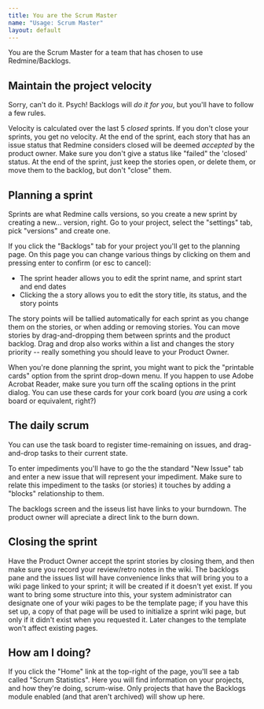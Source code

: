 ```yaml
---
title: You are the Scrum Master
name: "Usage: Scrum Master"
layout: default
---
```

You are the Scrum Master for a team that has chosen to use
Redmine/Backlogs.

## Maintain the project velocity

Sorry, can't do it. Psych! Backlogs will _do it for you_, but you'll
have to follow a few rules.

Velocity is calculated over the last 5 _closed_ sprints. If you don't
close your sprints, you get no velocity. At the end of the sprint,
each story that has an issue status that Redmine considers closed will
be deemed _accepted_ by the product owner. Make sure you don't give a
status like "failed" the 'closed' status. At the end of the sprint,
just keep the stories open, or delete them, or move them to the
backlog, but don't "close" them.

## Planning a sprint

Sprints are what Redmine calls versions, so you create a new sprint by
creating a new... version, right. Go to your project, select the
"settings" tab, pick "versions" and create one.

If you click the "Backlogs" tab for your project you'll get to the
planning page. On this page you can change various things by clicking
on them and pressing enter to confirm (or esc to cancel):

- The sprint header allows you to edit the sprint name, and sprint start and end dates
- Clicking the a story allows you to edit the story title, its status,
  and the story points

The story points will be tallied automatically for each sprint as you
change them on the stories, or when adding or removing stories. You
can move stories by drag-and-dropping them between sprints and the
product backlog. Drag and drop also works within a list and changes
the story priority -- really something you should leave to your
Product Owner.

When you're done planning the sprint, you might want to pick the
"printable cards" option from the sprint drop-down menu. If you happen
to use Adobe Acrobat Reader, make sure you turn off the scaling
options in the print dialog. You can use these cards for your cork
board (you _are_ using a cork board or equivalent, right?)

## The daily scrum

You can use the task board to register time-remaining on issues, and
drag-and-drop tasks to their current state.

To enter impediments
you'll have to go the the standard "New Issue" tab and enter a new
issue that will represent your impediment. Make sure to relate this
impediment to the tasks (or stories) it touches by adding a "blocks"
relationship to them.

The backlogs screen and the isseus list have links to your burndown.
The product owner will apreciate a direct link to the burn down.

## Closing the sprint

Have the Product Owner accept the sprint stories by closing them, and
then make sure you record your review/retro notes in the wiki. The
backlogs pane and the issues list will have convenience links that
will bring you to a wiki page linked to your sprint; it will be
created if it doesn't yet exist. If you want to bring some structure
into this, your system administrator can designate one of your wiki
pages to be the template page; if you have this set up, a copy of that
page will be used to initialize a sprint wiki page, but only if it
didn't exist when you requested it. Later changes to the template
won't affect existing pages.

## How am I doing?

If you click the "Home" link at the top-right of the page, you'll see
a tab called "Scrum Statistics". Here you will find information on
your projects, and how they're doing, scrum-wise. Only projects that
have the Backlogs module enabled (and that aren't archived) will show
up here.
